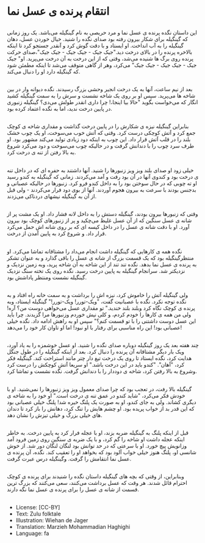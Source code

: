 # انتقام پرنده ی عسل نما

##
این داستان نگده پرنده ی عسل نما و مرد حریصی به نام گینگیله می‌باشد. یک روز زمانی که گینگیله برای شکار بیرون رفته بود صدای نگده را شنید. خیال خوردن عسل، دهان گینگیله را به آب انداخت. او ایستاد و با دقت گوش کرد و آنقدر جستجو کرد تا اینکه بالاخره پرنده را در بالای درخت دید."جیک جیک - جیک جیک - جیک جیک"،صدای حرکت پرنده روی برگ ها شنیده می‌شد، وقتی که از این درخت به آن درخت می‌پرید. او" جیک جیک - جیک جیک - جیک جیک" می‌کرد، وهر از گاهی متوقف می‌شد تا اینکه مطمئن شود که گینگیله دارد او را دنبال می‌کند.

##
بعد از نیم ساعت، آنها به یک درخت انجیر وحشی بزرگ رسیدند. نگده دیوانه وار در بین شاخه ها می‌پرید. سپس او بر روی یک شاخه نشست و سرش را به سمت گینگیله کشید انگار که می‌خواست بگوید "حالا بیا اینجا،! چرا داری انقدر طولش می‌دی؟ گینگیله زنبوری در پایین درخت ندید، اما به نگده اعتماد کرده بود.

##
بنابراین گینگیله نیزه ی شکارش را در پایین درخت گذاشت و مقداری شاخه ی کوچک جمع کرد و آتش کوچکی درست کرد. وقتی که آتش خوب می‌سوخت، او یک چوب خشک بلند را در قلب آتش قرار داد. این چوب به اینکه دود زیادی تولید می‌کند مشهور بود. او طرف سرد چوب را با دندانش گرفت و در حالیکه چوب می‌سوخت و دود می‌کرد شروع به بالا رفتن از تنه ی درخت کرد.

##
خیلی زود او صدای بلند ویز ویز زنبورها را شنید. آنها داشتند به حفره ای که در داخل تنه ی درخت بود و کندوی آنها در آن بود رفت و آمد می‌کردند. زمانی که گینگیله به کندو رسید او ته چوبی که در حال سوختن بود را به داخل کندو فرو کرد. زنبورها در حالیکه عصبانی و بدجنس بودند با سرعت به بیرون هجوم آوردند. آنها از بوی دود فرار می‌کردند - ولی قبل از آن به گینگیله نیشهای دردناکی می‌زدند.

##
وقتی که زنبورها بیرون بودند، گینگیله دستش را به داخل لانه فشار داد. او یک مشت پر از شانه ی عسل سنگین که از آن عسل غلیظ می‌چکید و پر از زنبورهای کوچک بود بیرون آورد. او با دقت شانه ی عسل را در داخل کیسه ای که بر روی شانه اش حمل می‌کرد قرار داد. و شروع کرد به پایین آمدن از درخت.

##
نگده همه ی کارهایی که گینگیله داشت انجام می‌داد را مشتاقانه تماشا می‌کرد. او منتظرگینگیله بود که یک قسمت بزرگ از شانه ی عسل را باقی گذارد و به عنوان تشکر به پرنده ی عسل نما بدهد. نگده تند تند از این شاخه به آن شاخه پرید، وبه زمین نزدیک و نزدیکتر شد. سرانجام گینگیله به پایین درخت رسید. نگده روی یک تخته سنگ نزدیک گینگیله نشست ومنتظر پاداشش بود.

##
ولی گینگیله آتش را خاموش کرد، نیزه اش را برداشت و به سمت خانه راه افتاد و به نگده توجه نکرد. نگده با عصبانیت گفت، "ویک-تورر! ویک-تورر!" گینگیله ایستاد، وبه پرنده ی کوچک نگاه کرد وبلند بلند خندید." تو مقداری عسل می‌خواهی دوست من؟ آره! ولی من همه ی کارها را خودم کردم، و کلی نیش خوردم وزنبورها مرا گزیدند. چرا باید این عسل دوست داشتنی را با تو قسمت کنم؟" سپس او به راهش ادامه داد. نگده خیلی عصبانی بود! این راه مناسبی برای رفتار با او نبود! اما او تاوان کار خود را می‌دهد!

##
چند هفته بعد یک روز گینگیله دوباره صدای نگده را شنید. او عسل خوشمزه را به یاد آورد، ویک بار دیگر مشتاقانه آن پرنده را دنبال کرد. بعد از اینکه گینگیله را در طول جنگل هدایت کرد، نگده ایستاد تا روی یک درخت تیغ دار چتر مانند استراحت کند. گینگیله فکر کرد، "آهان". "کندو باید در این درخت باشد." او سریعا آتش کوچکش را درست کرد وشروع به بالا رفتن کرد، شاخه ی دوددار را با دندانش گرفت. نگده نشست و تماشا کرد.

##
گینگیله بالا رفت، در تعجب بود که چرا صدای معمول ویز ویز زنبورها را نمی‌شنید. او با خودش فکر می‌کرد، "شاید کندو در عمق تنه ی درخت است." او خود را به شاخه ی دیگری کشاند. ولی به جای کندو، او به صورت یک پلنگ خیره شد! پلنگ خیلی عصبانی بود که این قدر بد از خواب پریده بود. او چشم هایش را تنگ کرد، دهانش را باز کرد تا دندان های خیلی بزرگ و خیلی تیزش را نشان دهد.

##
قبل از اینکه پلنگ به گینگیله ضربه بزند، او با عجله فرار کرد به پایین درخت. به خاطر اینکه عجله داشت او شاخه را گم کرد، و با یک ضربه ی سنگین روی زمین فرود آمد وزانویش پیچ خورد. او با سرعتی که در حد توانش بود لنگان لنگان دور شد. از خوش شانسی او، پلنگ هنوز خیلی خواب آلود بود که بخواهد او را تعقیب کند. نگده، آن پرنده ی عسل نما انتقامش را گرفت. وگینگیله درس عبرت گرفت.

##
وبنابراین، از وقتی که بچه های گینگیله داستان نگده را شنیدند برای پرنده ی کوچک احترام قائل شدند. هر وقت که عسل برداشت می‌کنند، سعی می‌کنند که بزرگ ترین قسمت از شانه ی عسل را برای پرنده ی عسل نما نگه دارند.

##
* License: [CC-BY]
* Text: Zulu folktale
* Illustration: Wiehan de Jager
* Translation: Marzieh Mohammadian Haghighi
* Language: fa
